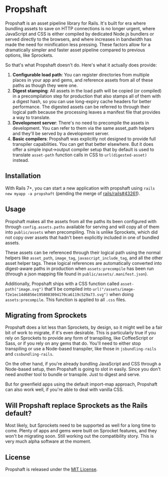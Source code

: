 # Propshaft

Propshaft is an asset pipeline library for Rails. It's built for era where bundling assets to save on HTTP connections is no longer urgent, where JavaScript and CSS is either compiled by dedicated Node.js bundlers or served directly to the browsers, and where increases in bandwidth has made the need for minification less pressing. These factors allow for a dramatically simpler and faster asset pipeline compared to previous options, like Sprockets.

So that's what Propshaft doesn't do. Here's what it actually does provide:

1. **Configurable load path**: You can register directories from multiple places in your app and gems, and reference assets from all of these paths as though they were one.
1. **Digest stamping**: All assets in the load path will be copied (or compiled) in a precompilation step for production that also stamps all of them with a digest hash, so you can use long-expiry cache headers for better performance. The digested assets can be referred to through their logical path because the processing leaves a manifest file that provides a way to translate.
1. **Development server**: There's no need to precompile the assets in development. You can refer to them via the same asset_path helpers and they'll be served by a development server.
1. **Basic compilers**: Propshaft was explicitly not designed to provide full transpiler capabilities. You can get that better elsewhere. But it does offer a simple input->output compiler setup that by default is used to translate `asset-path` function calls in CSS to `url(digested-asset)` instead.


## Installation

With Rails 7+, you can start a new application with propshaft using `rails new myapp -a propshaft` (pending the merge of [rails/rails#43261](https://github.com/rails/rails/pull/43261)).


## Usage

Propshaft makes all the assets from all the paths its been configured with through `config.assets.paths` available for serving and will copy all of them into `public/assets` when precompiling. This is unlike Sprockets, which did not copy over assets that hadn't been explicitly included in one of bundled assets.

These assets can be referenced through their logical path using the normal helpers like `asset_path`, `image_tag`, `javascript_include_tag`, and all the other asset helper tags. These logical references are automatically converted into digest-aware paths in production when `assets:precompile` has been run (through a json mapping file found in `public/assets/.manifest.json`).

Additionally, Propshaft ships with a CSS function called `asset-path("image.svg")` that'll be compiled into `url("/assets/image-f2e1ec14d6856e1958083094170ca6119c529a73.svg")` when doing `assets:precompile`. This function is applied to all `.css` files.


## Migrating from Sprockets

Propshaft does a lot less than Sprockets, by design, so it might well be a fair bit of work to migrate, if it's even desirable. This is particularly true if you rely on Sprockets to provide any form of transpiling, like CoffeeScript or Sass, or if you rely on any gems that do. You'll need to either stop transpiling or use a Node-based transpiler, like those in `jsbundling-rails` and `cssbundling-rails`.

On the other hand, if you're already bundling JavaScript and CSS through a Node-based setup, then Propshaft is going to slot in easily. Since you don't need another tool to bundle or transpile. Just to digest and serve.

But for greenfield apps using the default import-map approach, Propshaft can also work well, if you're able to deal with vanilla CSS.


## Will Propshaft replace Sprockets as the Rails default?

Most likely, but Sprockets need to be supported as well for a long time to come. Plenty of apps and gems were built on Sprocket features, and they won't be migrating soon. Still working out the compatibility story. This is very much alpha software at the moment.


## License

Propshaft is released under the [MIT License](https://opensource.org/licenses/MIT).

